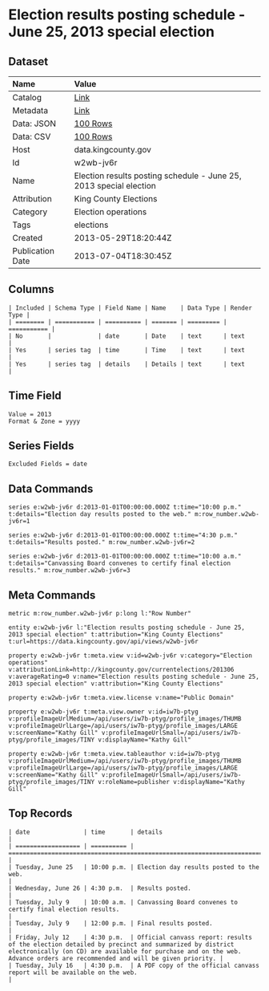# Election results posting schedule - June 25, 2013 special election

## Dataset

| Name | Value |
| :--- | :---- |
| Catalog | [Link](https://catalog.data.gov/dataset/election-results-posting-schedule-june-25-2013-special-election-c0865) |
| Metadata | [Link](https://data.kingcounty.gov/api/views/w2wb-jv6r) |
| Data: JSON | [100 Rows](https://data.kingcounty.gov/api/views/w2wb-jv6r/rows.json?max_rows=100) |
| Data: CSV | [100 Rows](https://data.kingcounty.gov/api/views/w2wb-jv6r/rows.csv?max_rows=100) |
| Host | data.kingcounty.gov |
| Id | w2wb-jv6r |
| Name | Election results posting schedule - June 25, 2013 special election |
| Attribution | King County Elections |
| Category | Election operations |
| Tags | elections |
| Created | 2013-05-29T18:20:44Z |
| Publication Date | 2013-07-04T18:30:45Z |

## Columns

```ls
| Included | Schema Type | Field Name | Name    | Data Type | Render Type |
| ======== | =========== | ========== | ======= | ========= | =========== |
| No       |             | date       | Date    | text      | text        |
| Yes      | series tag  | time       | Time    | text      | text        |
| Yes      | series tag  | details    | Details | text      | text        |
```

## Time Field

```ls
Value = 2013
Format & Zone = yyyy
```

## Series Fields

```ls
Excluded Fields = date
```

## Data Commands

```ls
series e:w2wb-jv6r d:2013-01-01T00:00:00.000Z t:time="10:00 p.m." t:details="Election day results posted to the web." m:row_number.w2wb-jv6r=1

series e:w2wb-jv6r d:2013-01-01T00:00:00.000Z t:time="4:30 p.m." t:details="Results posted." m:row_number.w2wb-jv6r=2

series e:w2wb-jv6r d:2013-01-01T00:00:00.000Z t:time="10:00 a.m." t:details="Canvassing Board convenes to certify final election results." m:row_number.w2wb-jv6r=3
```

## Meta Commands

```ls
metric m:row_number.w2wb-jv6r p:long l:"Row Number"

entity e:w2wb-jv6r l:"Election results posting schedule - June 25, 2013 special election" t:attribution="King County Elections" t:url=https://data.kingcounty.gov/api/views/w2wb-jv6r

property e:w2wb-jv6r t:meta.view v:id=w2wb-jv6r v:category="Election operations" v:attributionLink=http://kingcounty.gov/currentelections/201306 v:averageRating=0 v:name="Election results posting schedule - June 25, 2013 special election" v:attribution="King County Elections"

property e:w2wb-jv6r t:meta.view.license v:name="Public Domain"

property e:w2wb-jv6r t:meta.view.owner v:id=iw7b-ptyg v:profileImageUrlMedium=/api/users/iw7b-ptyg/profile_images/THUMB v:profileImageUrlLarge=/api/users/iw7b-ptyg/profile_images/LARGE v:screenName="Kathy Gill" v:profileImageUrlSmall=/api/users/iw7b-ptyg/profile_images/TINY v:displayName="Kathy Gill"

property e:w2wb-jv6r t:meta.view.tableauthor v:id=iw7b-ptyg v:profileImageUrlMedium=/api/users/iw7b-ptyg/profile_images/THUMB v:profileImageUrlLarge=/api/users/iw7b-ptyg/profile_images/LARGE v:screenName="Kathy Gill" v:profileImageUrlSmall=/api/users/iw7b-ptyg/profile_images/TINY v:roleName=publisher v:displayName="Kathy Gill"
```

## Top Records

```ls
| date               | time       | details                                                                                                                                                                                                                       | 
| ================== | ========== | ============================================================================================================================================================================================================================= | 
| Tuesday, June 25   | 10:00 p.m. | Election day results posted to the web.                                                                                                                                                                                       | 
| Wednesday, June 26 | 4:30 p.m.  | Results posted.                                                                                                                                                                                                               | 
| Tuesday, July 9    | 10:00 a.m. | Canvassing Board convenes to certify final election results.                                                                                                                                                                  | 
| Tuesday, July 9    | 12:00 p.m. | Final results posted.                                                                                                                                                                                                         | 
| Friday, July 12    | 4:30 p.m.  | Official canvass report: results of the election detailed by precinct and summarized by district electronically (on CD) are available for purchase and on the web. Advance orders are recommended and will be given priority. | 
| Tuesday, July 16   | 4:30 p.m.  | A PDF copy of the official canvass report will be available on the web.                                                                                                                                                       | 
```